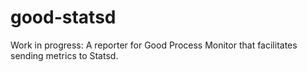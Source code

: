 # good-statsd

Work in progress: A reporter for Good Process Monitor that facilitates sending metrics to Statsd.

